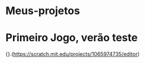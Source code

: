# Meus-projetos

# Primeiro Jogo, verão teste

{}.(https://scratch.mit.edu/projects/1065974735/editor)
